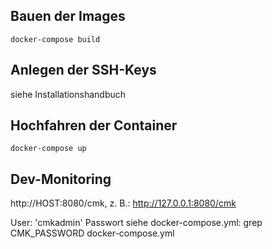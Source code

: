 ## Bauen der Images

	docker-compose build

## Anlegen der SSH-Keys

siehe Installationshandbuch

## Hochfahren der Container

	docker-compose up


## Dev-Monitoring

http://HOST:8080/cmk, z. B.: http://127.0.0.1:8080/cmk

User: 'cmkadmin'
Passwort siehe docker-compose.yml: grep CMK_PASSWORD docker-compose.yml
